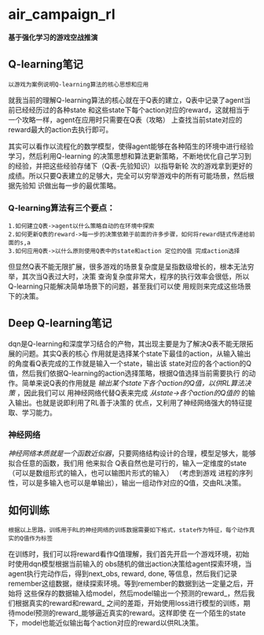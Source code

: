 # air_campaign_rl
**基于强化学习的游戏空战推演**

## Q-learning笔记
    以游戏为案例说明Q-learning算法的核心思想和应用
就我当前的理解Q-learning算法的核心就在于Q表的建立，Q表中记录了agent当前已经经历过的各种state
和这些state下每个action对应的reward，这就相当于一个攻略一样，agent在应用时只需要在Q表（攻略）
上查找当前state对应的reward最大的action去执行即可。

其实可以看作以流程化的数学模型，使得agent能够在各种陌生的环境中进行经验学习，然后利用Q-learning
的决策思想和算法更新策略，不断地优化自己学习到的经验，并把这些经验存储下（Q表-先验知识）以指导新轮
次的游戏拿到更好的成绩。所以只要Q表建立的足够大，完全可以穷举游戏中的所有可能场景，然后根据先验知
识做出每一步的最优策略。

### Q-learning算法有三个要点：
    1.如何建立Q表->agent以什么策略自动的在环境中探索
    2.如何更新Q表的reward->每一步的决策依赖于前面的许多步骤，如何将reward链式传递给前面的s,a
    3.如何应用Q表->以什么原则使用Q表中的state和action 定位的Q值 完成action选择

但显然Q表不能无限扩展，很多游戏的场景复杂度是呈指数级增长的，根本无法穷举，其次当Q表过大时，决策
查询复杂度非常大，程序的执行效率会很低，所以Q-learning只能解决简单场景下的问题，甚至我们可以使
用规则来完成这些场景下的决策。


## Deep Q-learning笔记
dqn是Q-learning和深度学习结合的产物，其出现主要是为了解决Q表不能无限拓展的问题。其实Q表的核心
作用就是选择某个state下最佳的action，从输入输出的角度看Q表完成的工作就是输入一个state，输出该
state对应的各个action的Q值，然后我们依据Q-learning的action选择策略，根据Q值选择当前需要执行
的动作。简单来说Q表的作用就是 _输出某个state下各个action的Q值，以供RL算法决策_ ，因此我们可以
用神经网络代替Q表来完成 _从state->各个action的Q值的_ 的输入输出。也就是说即利用了RL善于决策的
优点，又利用了神经网络强大的特征提取、学习能力。

### 神经网络
_神经网络本质就是一个函数近似器_，只要网络结构设计的合理，模型足够大，能够拟合任意的函数，我们用
他来拟合 Q表自然也是可行的，输入一定维度的state（可以是数组形式的输入，也可以输图片形式的输入）
（考虑到游戏 进程的序列性，可以是多输入也可以是单输出），输出一组动作对应的Q值，交由RL决策。

## 如何训练
    根据以上思路，训练用于RL的神经网络的训练数据需要如下格式，state作为特征，每个动作真实的Q值作为标签
在训练时，我们可以将reward看作Q值理解，我们首先开启一个游戏环境，初始时使用dqn模型根据当前输入的
obs随机的做出action决策给agent探索环境，当agent执行完动作后，得到next_obs, reward, done,
等信息，然后我们记录remember这组数据，继续探索环境。等到remember的数据到达一定量之后，开始将
这些保存的数据输入给model，然后model输出一个预测的reward_，然后我们根据真实的reward和reward_
之间的差距，开始使用loss进行模型的训练，期待model预测的reward_能够逼近真实的reward。这样即使
在一个陌生的state下，model也能近似输出每个action对应的reward以供RL决策。
